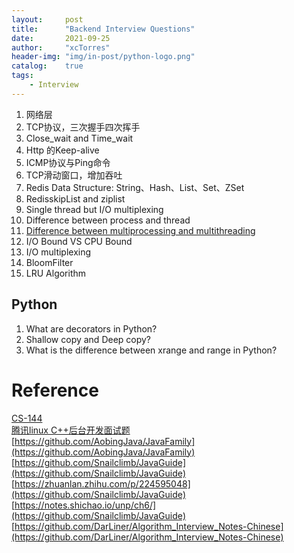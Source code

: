 ```yaml
---
layout:     post
title:      "Backend Interview Questions"
date:       2021-09-25
author:     "xcTorres"
header-img: "img/in-post/python-logo.png"
catalog:    true
tags:
    - Interview
---  
```


1. 网络层
2. TCP协议，三次握手四次挥手
3. Close_wait and Time_wait
4. Http 的Keep-alive
5. ICMP协议与Ping命令
6. TCP滑动窗口，增加吞吐
7. Redis Data Structure: String、Hash、List、Set、ZSet  
8. RedisskipList and ziplist
9. Single thread but I/O multiplexing
10. Difference between process and thread  
11. [Difference between multiprocessing and multithreading](https://www.guru99.com/difference-between-multiprocessing-and-multithreading.html)  
12. I/O Bound VS CPU Bound  
13. I/O multiplexing
14. BloomFilter
15. LRU Algorithm

## Python  
1. What are decorators in Python?
2. Shallow copy and Deep copy?  
3. What is the difference between xrange and range in Python?


# Reference  
[CS-144](https://www.bilibili.com/video/BV137411Z7LR)  
[腾讯linux C++后台开发面试题](https://zhuanlan.zhihu.com/p/103027724)  
[https://github.com/AobingJava/JavaFamily](https://github.com/AobingJava/JavaFamily)  
[https://github.com/Snailclimb/JavaGuide](https://github.com/Snailclimb/JavaGuide)  
[https://zhuanlan.zhihu.com/p/224595048](https://github.com/Snailclimb/JavaGuide)  
[https://notes.shichao.io/unp/ch6/](https://github.com/Snailclimb/JavaGuide)  
[https://github.com/DarLiner/Algorithm_Interview_Notes-Chinese](https://github.com/DarLiner/Algorithm_Interview_Notes-Chinese)  
